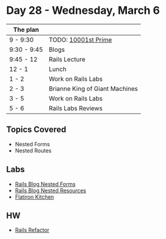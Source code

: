 # Day 28 - Wednesday, March 6

The plan        |      |
----------------|-------
9 - 9:30        | TODO: [10001st Prime](http://learn.co/lessons/3935)
9:30 - 9:45     | Blogs
9:45 - 12       | Rails Lecture
12 - 1          | Lunch
1 - 2           | Work on Rails Labs
2 - 3           | Brianne King of Giant Machines
3 - 5           | Work on Rails Labs
5 - 6           | Rails Labs Reviews

## Topics Covered

* Nested Forms
* Nested Routes

## Labs

* [Rails Blog Nested Forms](https://learn.co/lessons/3583)
* [Rails Blog Nested Resources](http://learn.co/lessons/3598)
* [Flatiron Kitchen](https://learn.co/lessons/3599)

## HW

* [Rails Refactor](http://learn.co/lessons/4734)